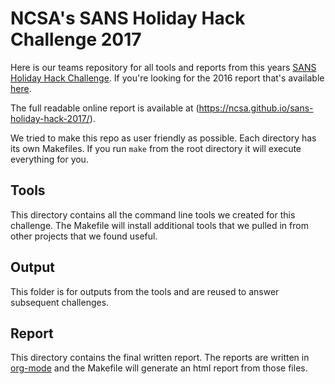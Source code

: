 # NCSA's SANS Holiday Hack Challenge 2017

Here is our teams repository for all tools and reports from this years [SANS Holiday Hack Challenge](https://www.holidayhackchallenge.com/2017/). If you're looking for the 2016 report that's available [here](https://ncsa.github.io/sans-holiday-hack-2016/).

The full readable online report is available at (https://ncsa.github.io/sans-holiday-hack-2017/).

We tried to make this repo as user friendly as possible. Each directory has its own Makefiles. If you run `make` from the root directory it will execute everything for you.

## Tools

This directory contains all the command line tools we created for this challenge. The Makefile will install additional tools that we pulled in from other projects that we found useful.

## Output

This folder is for outputs from the tools and are reused to answer subsequent challenges.

## Report

This directory contains the final written report. The reports are written in [org-mode](https://orgmode.org/) and the Makefile will generate an html report from those files.

